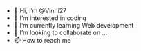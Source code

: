 - 👋 Hi, I’m @Vinni27
- 👀 I’m interested in coding
- 🌱 I’m currently learning Web development
- 💞️ I’m looking to collaborate on ...
- 📫 How to reach me 

<!---
Vinni27/Vinni27 is a ✨ special ✨ repository because its `README.md` (this file) appears on your GitHub profile.
You can click the Preview link to take a look at your changes.
--->
